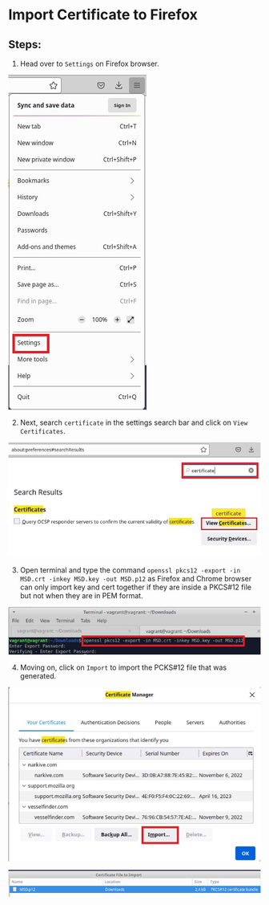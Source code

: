 # Import Certificate to Firefox

## Steps:

1. Head over to `Settings` on Firefox browser. 

![1](img/import_cert/1.jpg)

2. Next, search `certificate` in the settings search bar and click on `View Certificates`.

![2](img/import_cert/2.jpg)

3. Open terminal and type the command `openssl pkcs12 -export -in MSD.crt -inkey MSD.key -out MSD.p12` as Firefox and Chrome browser can only import key and cert together if they are inside a PKCS#12 file but not when they are in PEM format.

![4](img/import_cert/4.jpg)

4. Moving on, click on `Import` to import the PCKS#12 file that was generated.

![3](img/import_cert/3.jpg)


![5](img/import_cert/5.jpg)
